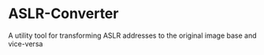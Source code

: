 # ASLR-Converter
A utility tool for transforming ASLR addresses to the original image base and vice-versa
